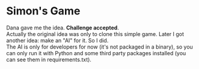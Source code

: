 # Simon's Game

Dana gave me the idea. **Challenge accepted**.  
Actually the original idea was only to clone this simple game. Later I got another idea: make an "AI" for it. So I did.  
The AI is only for developers for now (it's not packaged in a binary), so you can only run it with Python and some
third party packages installed (you can see them in requirements.txt).
